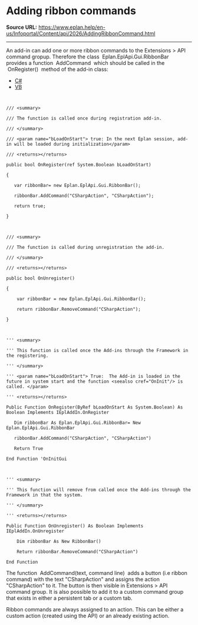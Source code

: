 # Adding ribbon commands

**Source URL:** https://www.eplan.help/en-us/Infoportal/Content/api/2026/AddingRibbonCommand.html

---

An add-in can add one or more ribbon commands to the Extensions > API command gropup. Therefore the class  Eplan.EplApi.Gui.RibbonBar  provides a function  AddCommand  which should be called in the  OnRegister()  method of the add-in class:

- [C#](#i-tab-content-CS)
- [VB](#i-tab-content-VB)

```


/// <summary>

/// The function is called once during registration add-in.

/// </summary>

/// <param name="bLoadOnStart"> true: In the next Eplan session, add-in will be loaded during initialization</param>

/// <returns></returns>

public bool OnRegister(ref System.Boolean bLoadOnStart)

{

   var ribbonBar= new Eplan.EplApi.Gui.RibbonBar();

   ribbonBar.AddCommand("CSharpAction", "CSharpAction");

   return true;

}



/// <summary>

/// The function is called during unregistration the add-in.

/// </summary>

/// <returns></returns>

public bool OnUnregister()

{

    var ribbonBar = new Eplan.EplApi.Gui.RibbonBar();

    return ribbonBar.RemoveCommand("CSharpAction");

}

```

```


''' <summary>

''' This function is called once the Add-ins through the Framework in the registering.  

''' </summary>

''' <param name="bLoadOnStart"> True:  The Add-in is loaded in the future in system start and the function <seealso cref="OnInit"/> is called. </param>

''' <returns></returns>

Public Function OnRegister(ByRef bLoadOnStart As System.Boolean) As Boolean Implements IEplAddIn.OnRegister

   Dim ribbonBar As Eplan.EplApi.Gui.RibbonBar= New Eplan.EplApi.Gui.RibbonBar

   ribbonBar.AddCommand("CSharpAction", "CSharpAction")

   Return True

End Function 'OnInitGui



''' <summary>

''' This function will remove from called once the Add-ins through the Framework in that the system.

''' </summary>

''' <returns></returns>

Public Function OnUnregister() As Boolean Implements IEplAddIn.OnUnregister

    Dim ribbonBar As New RibbonBar()

    Return ribbonBar.RemoveCommand("CSharpAction")

End Function

```

The function  AddCommand(text, command line)  adds a button (i.e ribbon command) with the text "CSharpAction" and assigns the action "CSharpAction" to it. The button is then visible in Extensions > API command group. It is also possible to add it to a custom command group that exists in either a persistent tab or a custom tab.

Ribbon commands are always assigned to an action. This can be either a custom action (created using the API) or an already existing action.
